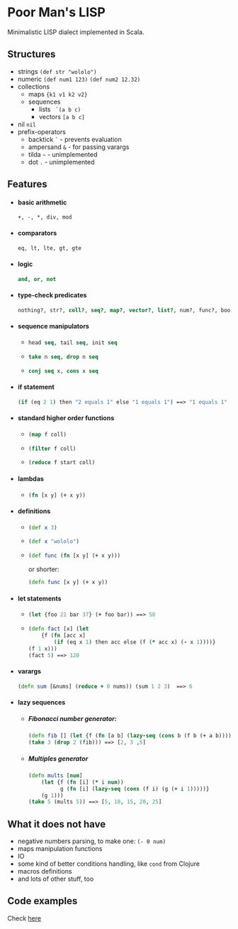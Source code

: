 # Poor Man's LISP

Minimalistic LISP dialect implemented in Scala.

## Structures

* strings `(def str "wololo")`
* numeric `(def num1 123)` `(def num2 12.32)`
* collections
    * maps `{k1 v1 k2 v2}`
    * sequences
        * lists `` `(a b c)``
        * vectors `[a b c]`
* nil `nil`
* prefix-operators
    * backtick `` ` `` - prevents evaluation
    * ampersand `&` - for passing varargs
    * tilda `~` - unimplemented
    * dot `.` - unimplemented

## Features

* #### basic arithmetic 
    ```
    +, -, *, div, mod
    ```
* #### comparators 
    ```clojure
    eq, lt, lte, gt, gte
    ```
* #### logic 
    ```clojure
    and, or, not
    ```
* #### type-check predicates
    ```clojure
    nothing?, str?, coll?, seq?, map?, vector?, list?, num?, func?, bool?, identifier?
    ```
* #### sequence manipulators
    * ```clojure
      head seq, tail seq, init seq
      ```
    * ```clojure
      take n seq, drop n seq
      ```
    * ```clojure
      conj seq x, cons x seq
      ```
* #### if statement
    ```clojure
    (if (eq 2 1) then "2 equals 1" else "1 equals 1") ==> "1 equals 1"
    ```
* #### standard higher order functions
    * ```clojure
      (map f coll)
      ```
    * ```clojure
      (filter f coll)
      ```
    * ```clojure
      (reduce f start coll)
      ```
* #### lambdas 
    * ```clojure
      (fn [x y] (+ x y))
      ```
* #### definitions
    * ```clojure
      (def x 3)
      ```
    * ```clojure
      (def x "wololo")
      ```
    * ```clojure
      (def func (fn [x y] (+ x y)))
      ```
        or shorter:
      ```clojure
      (defn func [x y] (+ x y))
      ```
* #### let statements
    * ```clojure
      (let {foo 21 bar 37} (+ foo bar)) ==> 58
      ```
    * ```clojure
      (defn fact [x] (let 
          {f (fn [acc x] 
              (if (eq x 1) then acc else (f (* acc x) (- x 1))))} 
      (f 1 x)))
      (fact 5) ==> 120
      ```
* #### varargs
    ```clojure
    (defn sum [&nums] (reduce + 0 nums)) (sum 1 2 3)  ==> 6
    ```
* #### lazy sequences
    * ##### Fibonacci number generator: 
        ```clojure
        (defn fib [] (let {f (fn [a b] (lazy-seq (cons b (f b (+ a b)))))} (f 0 1) ))
        (take 3 (drop 2 (fib))) ==> [2, 3 ,5]
        ```
    * ##### Multiples generator
        ```clojure
        (defn mults [num] 
            (let {f (fn [i] (* i num)) 
                  g (fn [i] (lazy-seq (cons (f i) (g (+ i 1)))))}  
            (g 1)))
        (take 5 (mults 5)) ==> [5, 10, 15, 20, 25]
        ```

## What it does not have
* negative numbers parsing, to make one: `(- 0 num)` 
* maps manipulation functions
* IO
* some kind of better conditions handling, like `cond` from Clojure
* macros definitions
* and lots of other stuff, too
    
## Code examples

Check [here](https://github.com/Palkovsky/poor-man-s-lisp/tree/master/src/test/scala/interpreter)
